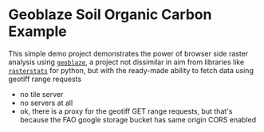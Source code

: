 # Geoblaze Soil Organic Carbon Example

This simple demo project demonstrates the power of browser side raster analysis using [`geoblaze`](https://geoblaze.io), a project not dissimilar in aim from libraries like [`rasterstats`](https://pythonhosted.org/rasterstats/) for python, but with the ready-made ability to fetch data using geotiff range requests

- no tile server
- no servers at all
- ok, there is a proxy for the geotiff GET range requests, but that's because the FAO google storage bucket has same origin CORS enabled
